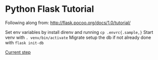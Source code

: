 # Python Flask Tutorial

Following along from: http://flask.pocoo.org/docs/1.0/tutorial/

Set env variables by install direnv and running `cp .envrc{.sample,}`
Start venv with `. venv/bin/activate`
Migrate setup the db if not already done with `flask init-db`

[Current step](http://flask.pocoo.org/docs/1.0/tutorial/views/)
